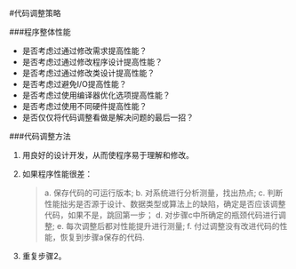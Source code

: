 #代码调整策略


###程序整体性能

* 是否考虑过通过修改需求提高性能？
* 是否考虑过通过修改程序设计提高性能？
* 是否考虑过通过修改类设计提高性能？
* 是否考虑过避免I/O提高性能？
* 是否考虑过使用编译器优化选项提高性能？
* 是否考虑过使用不同硬件提高性能？
* 是否仅仅将代码调整看做是解决问题的最后一招？


###代码调整方法

1. 用良好的设计开发，从而使程序易于理解和修改。

2. 如果程序性能很差：

    >a. 保存代码的可运行版本;
    >b. 对系统进行分析测量，找出热点;
    c. 判断性能拙劣是否源于设计、数据类型或算法上的缺陷，确定是否应该调整代码，如果不是，跳回第一步；
    d. 对步骤c中所确定的瓶颈代码进行调整;
    e. 每次调整后都对性能提升进行测量;
    f. 付过调整没有改进代码的性能，恢复到步骤a保存的代码.

3. 重复步骤2。

